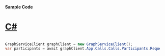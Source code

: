 #### Sample Code
# [C#](#tab/Csharp)

```C#

GraphServiceClient graphClient = new GraphServiceClient();
var participants = await graphClient.App.Calls.Calls.Participants.Request().GetAsync();

```